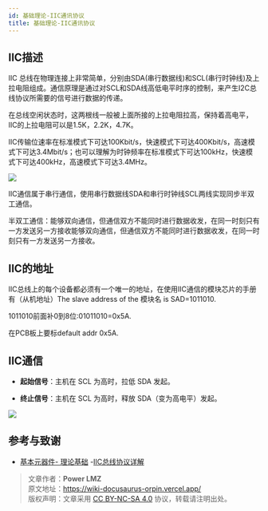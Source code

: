 ```yaml
---
id: 基础理论-IIC通讯协议
title: 基础理论-IIC通讯协议
---
```


## IIC描述
 IIC 总线在物理连接上非常简单，分别由SDA(串行数据线)和SCL(串行时钟线)及上拉电阻组成。通信原理是通过对SCL和SDA线高低电平时序的控制，来产生I2C总线协议所需要的信号进行数据的传递。
 
 在总线空闲状态时，这两根线一般被上面所接的上拉电阻拉高，保持着高电平，IIC的上拉电阻可以是1.5K，2.2K，4.7K。
 
IIC传输位速率在标准模式下可达100Kbit/s，快速模式下可达400Kbit/s，高速模式下可达3.4Mbit/s；也可以理解为时钟频率在标准模式下可达100kHz，快速模式下可达400kHz，高速模式下可达3.4MHz。

![](https://wiki-media-1253965369.cos.ap-guangzhou.myqcloud.com/img/20211026174634.png)

IIC通信属于串行通信，使用串行数据线SDA和串行时钟线SCL两线实现同步半双工通信。

半双工通信：能够双向通信，但通信双方不能同时进行数据收发，在同一时刻只有一方发送另一方接收能够双向通信，但通信双方不能同时进行数据收发，在同一时刻只有一方发送另一方接收。

## IIC的地址

IIC总线上的每个设备都必须有一个唯一的地址，在使用IIC通信的模块芯片的手册有（从机地址）The slave address of the 模块名 is SAD=1011010.

1011010前面补0到8位:01011010=0x5A.

在PCB板上要标default addr 0x5A.

## IIC通信

- **起始信号**：主机在 SCL 为高时，拉低 SDA 发起。

- **终止信号**：主机在 SCL 为高时，释放 SDA（变为高电平）发起。

![](https://img-blog.csdn.net/20150907161226553?watermark/2/text/aHR0cDovL2Jsb2cuY3Nkbi5uZXQv/font/5a6L5L2T/fontsize/400/fill/I0JBQkFCMA==/dissolve/70/gravity/Center)


## 参考与致谢

- [基本元器件- 理论基础](https://wiki-power.com)
-[IIC总线协议详解](https://blog.csdn.net/dahailinan/article/details/108948748?ops_request_misc=%257B%2522request%255Fid%2522%253A%2522163547360816780269872354%2522%252C%2522scm%2522%253A%252220140713.130102334.pc%255Fall.%2522%257D&request_id=163547360816780269872354&biz_id=0&utm_medium=distribute.pc_search_result.none-task-blog-2~all~first_rank_ecpm_v1~rank_v31_ecpm-6-108948748.pc_search_result_cache&utm_term=iic%E9%80%9A%E4%BF%A1%E5%8D%8F%E8%AE%AE&spm=1018.2226.3001.4187)

> 文章作者：**Power LMZ**  
> 原文地址：https://wiki-docusaurus-orpin.vercel.app/  
> 版权声明：文章采用 [CC BY-NC-SA 4.0](https://creativecommons.org/licenses/by/4.0/deed.zh) 协议，转载请注明出处。
